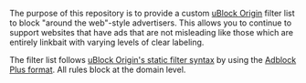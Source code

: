 The purpose of this repository is to provide a custom [uBlock Origin](https://github.com/gorhill/uBlock) filter list to block "around the web"-style advertisers. This allows you to continue to support websites that have ads that are not misleading like those which are entirely linkbait with varying levels of clear labeling.

The filter list follows [uBlock Origin's static filter syntax](https://github.com/gorhill/uBlock/wiki/Static-filter-syntax) by using the [Adblock Plus format](https://adblockplus.org/en/filter-cheatsheet#blocking2). All rules block at the domain level.
